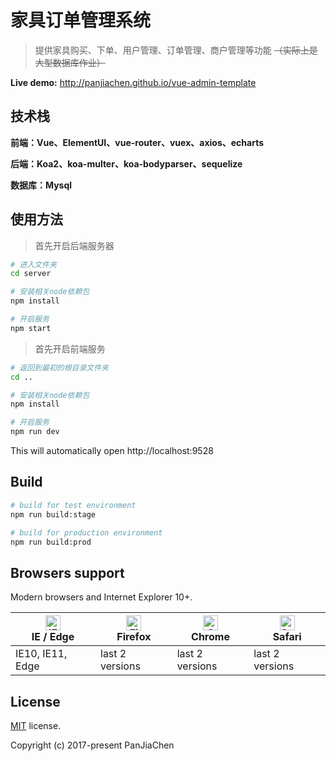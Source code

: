 # 家具订单管理系统

> 提供家具购买、下单、用户管理、订单管理、商户管理等功能 ~~（实际上是大型数据库作业）~~

**Live demo:** http://panjiachen.github.io/vue-admin-template

## 技术栈

**前端：Vue、ElementUI、vue-router、vuex、axios、echarts**

**后端：Koa2、koa-multer、koa-bodyparser、sequelize**

**数据库：Mysql**


## 使用方法

>首先开启后端服务器
```bash
# 进入文件夹
cd server

# 安装相关node依赖包
npm install

# 开启服务
npm start
```

>首先开启前端服务

```bash
# 返回到最初的根目录文件夹
cd ..

# 安装相关node依赖包
npm install

# 开启服务
npm run dev
```

This will automatically open http://localhost:9528

## Build

```bash
# build for test environment
npm run build:stage

# build for production environment
npm run build:prod
```


## Browsers support

Modern browsers and Internet Explorer 10+.

| [<img src="https://raw.githubusercontent.com/alrra/browser-logos/master/src/edge/edge_48x48.png" alt="IE / Edge" width="24px" height="24px" />](http://godban.github.io/browsers-support-badges/)</br>IE / Edge | [<img src="https://raw.githubusercontent.com/alrra/browser-logos/master/src/firefox/firefox_48x48.png" alt="Firefox" width="24px" height="24px" />](http://godban.github.io/browsers-support-badges/)</br>Firefox | [<img src="https://raw.githubusercontent.com/alrra/browser-logos/master/src/chrome/chrome_48x48.png" alt="Chrome" width="24px" height="24px" />](http://godban.github.io/browsers-support-badges/)</br>Chrome | [<img src="https://raw.githubusercontent.com/alrra/browser-logos/master/src/safari/safari_48x48.png" alt="Safari" width="24px" height="24px" />](http://godban.github.io/browsers-support-badges/)</br>Safari |
| --------------------------------------------------------------------------------------------------------------------------------------------------------------------------------------------------------------- | ----------------------------------------------------------------------------------------------------------------------------------------------------------------------------------------------------------------- | ------------------------------------------------------------------------------------------------------------------------------------------------------------------------------------------------------------- | ------------------------------------------------------------------------------------------------------------------------------------------------------------------------------------------------------------- |
| IE10, IE11, Edge                                                                                                                                                                                                | last 2 versions                                                                                                                                                                                                   | last 2 versions                                                                                                                                                                                               | last 2 versions                                                                                                                                                                                               |

## License

[MIT](https://github.com/PanJiaChen/vue-admin-template/blob/master/LICENSE) license.

Copyright (c) 2017-present PanJiaChen
